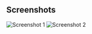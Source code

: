 ## Screenshots
![Screenshot 1](screenshots/screenshot1.png)
![Screenshot 2](screenshots/screenshot2.png)